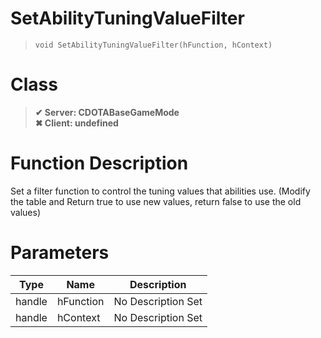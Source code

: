 # SetAbilityTuningValueFilter
> `void SetAbilityTuningValueFilter(hFunction, hContext)`
# Class
> __✔ Server: CDOTABaseGameMode__  
> __✖ Client: undefined__  
# Function Description
Set a filter function to control the tuning values that abilities use. (Modify the table and Return true to use new values, return false to use the old values)
# Parameters
Type|Name|Description
--|--|--
handle|hFunction|No Description Set
handle|hContext|No Description Set

